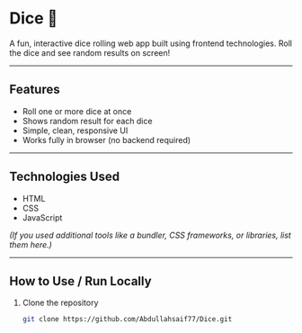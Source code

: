 # Dice 🎲

A fun, interactive dice rolling web app built using frontend technologies. Roll the dice and see random results on screen!

---

## Features

- Roll one or more dice at once  
- Shows random result for each dice  
- Simple, clean, responsive UI  
- Works fully in browser (no backend required)  

---

## Technologies Used

- HTML  
- CSS  
- JavaScript  

*(If you used additional tools like a bundler, CSS frameworks, or libraries, list them here.)*

---

## How to Use / Run Locally

1. Clone the repository  
   ```bash
   git clone https://github.com/Abdullahsaif77/Dice.git
